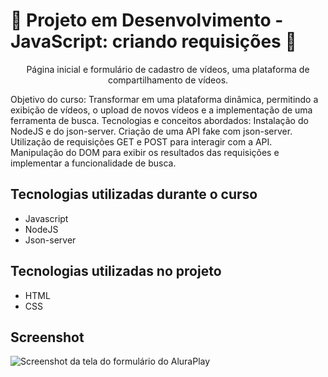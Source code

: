 
<p><h1>🚧 Projeto em Desenvolvimento - JavaScript: criando requisições 🚧</h1></p>

<p align="center"> Página inicial e formulário de cadastro de vídeos, uma plataforma de compartilhamento de vídeos.</p>

<p>Objetivo do curso: Transformar em uma plataforma dinâmica, permitindo a exibição de vídeos, o upload de novos vídeos e a implementação de uma ferramenta de busca.
Tecnologias e conceitos abordados:
Instalação do NodeJS e do json-server.
Criação de uma API fake com json-server.
Utilização de requisições GET e POST para interagir com a API.
Manipulação do DOM para exibir os resultados das requisições e implementar a funcionalidade de busca.</p>

## Tecnologias utilizadas durante o curso
* Javascript
* NodeJS
* Json-server

## Tecnologias utilizadas no projeto
* HTML
* CSS

## Screenshot
![Screenshot da tela do formulário do AluraPlay](https://imgur.com/ShNADf2.png)
